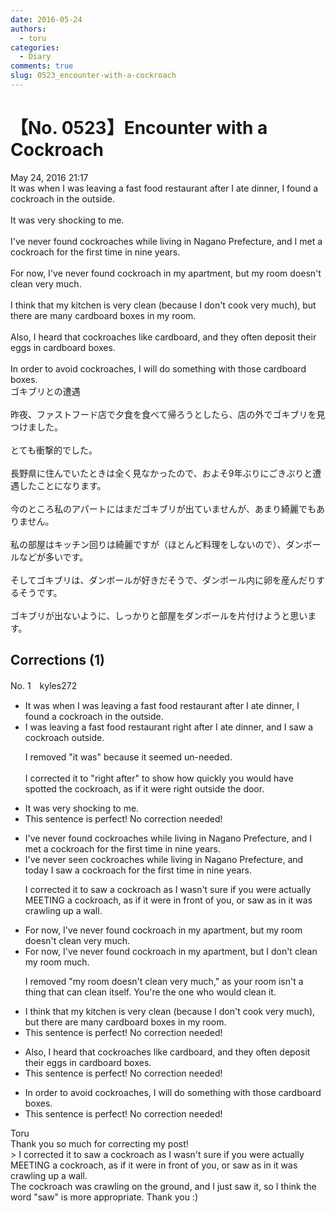 ```yaml
---
date: 2016-05-24
authors:
  - toru
categories:
  - Diary
comments: true
slug: 0523_encounter-with-a-cockroach
---
```


# 【No. 0523】Encounter with a Cockroach
<div class="date">May 24, 2016 21:17</div>
<div id="post"><div id="body_show_ori">
It was when I was leaving a fast food restaurant after I ate dinner, I found a cockroach in the outside.<br/><br/>It was very shocking to me.<br/><br/>I've never found cockroaches while living in Nagano Prefecture, and I met a cockroach for the first time in nine years.<br/><br/>For now, I've never found cockroach in my apartment, but my room doesn't clean very much.<br/><br/>I think that my kitchen is very clean (because I don't cook very much), but there are many cardboard boxes in my room.<br/><br/>Also, I heard that cockroaches like cardboard, and they often deposit their eggs in cardboard boxes.<br/><br/>In order to avoid cockroaches, I will do something with those cardboard boxes.
</div></div>

<!-- more -->

<div id="post_ja"><div id="body_show_mo">
ゴキブリとの遭遇<br/><br/>昨夜、ファストフード店で夕食を食べて帰ろうとしたら、店の外でゴキブリを見つけました。<br/><br/>とても衝撃的でした。<br/><br/>長野県に住んでいたときは全く見なかったので、およそ9年ぶりにごきぶりと遭遇したことになります。<br/><br/>今のところ私のアパートにはまだゴキブリが出ていませんが、あまり綺麗でもありません。<br/><br/>私の部屋はキッチン回りは綺麗ですが（ほとんど料理をしないので）、ダンボールなどが多いです。<br/><br/>そしてゴキブリは、ダンボールが好きだそうで、ダンボール内に卵を産んだりするそうです。<br/><br/>ゴキブリが出ないように、しっかりと部屋をダンボールを片付けようと思います。
</div></div>

## Corrections (1)
<div id="block"><div class="first_name"> No. 1　<span class="just_name">kyles272</span></div><div id="block2">
<ul class="correction_field">
<li class="incorrect">It was when I was leaving a fast food restaurant after I ate dinner, I found a cockroach in the outside.</li>
<li class="corrected correct">
<span class="f_red">I was leaving</span> a fast food restaurant <span class="f_red">right after</span> I ate dinner, and I <span class="f_red">saw</span> a cockroach outside.
<p class="correction_comment">I removed "it was" because it seemed un-needed. <br/><br/>I corrected it to "right after" to show how quickly you would have spotted the cockroach, as if it were right outside the door.</p>
</li>
</ul>
<ul class="correction_field">
<li class="incorrect">It was very shocking to me.</li>
<li class="corrected perfect">This sentence is perfect! No correction needed!</li>
</ul>
<ul class="correction_field">
<li class="incorrect">I've never found cockroaches while living in Nagano Prefecture, and I met a cockroach for the first time in nine years.</li>
<li class="corrected correct">
I've never seen cockroaches while living<span class="f_red"> </span>in Nagano Prefecture, and today I saw a cockroach for the first time in nine years.
<p class="correction_comment">I corrected it to saw a cockroach as I wasn't sure if you were actually MEETING a cockroach, as if it were in front of you, or saw as in it was crawling up a wall.</p>
</li>
</ul>
<ul class="correction_field">
<li class="incorrect">For now, I've never found cockroach in my apartment, but my room doesn't clean very much.</li>
<li class="corrected correct">
For now, I've never found cockroach in my apartment, but <span class="f_red">I don't clean my room much</span>.
<p class="correction_comment">I removed "my room doesn't clean very much," as your room isn't a thing that can clean itself. You're the one who would clean it.</p>
</li>
</ul>
<ul class="correction_field">
<li class="incorrect">I think that my kitchen is very clean (because I don't cook very much), but there are many cardboard boxes in my room.</li>
<li class="corrected perfect">This sentence is perfect! No correction needed!</li>
</ul>
<ul class="correction_field">
<li class="incorrect">Also, I heard that cockroaches like cardboard, and they often deposit their eggs in cardboard boxes.</li>
<li class="corrected perfect">This sentence is perfect! No correction needed!</li>
</ul>
<ul class="correction_field">
<li class="incorrect">In order to avoid cockroaches, I will do something with those cardboard boxes.</li>
<li class="corrected perfect">This sentence is perfect! No correction needed!</li>
</ul>
</div><div class="name"><span class="just_name">Toru</span><br>
Thank you so much for correcting my post!<br/>&gt; I corrected it to saw a cockroach as I wasn't sure if you were actually MEETING a cockroach, as if it were in front of you, or saw as in it was crawling up a wall.<br/>The cockroach was crawling on the ground, and I just saw it, so I think the word "saw" is more appropriate. Thank you :)
</div>
</div>
